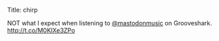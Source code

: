 Title: chirp

NOT what I expect when listening to <a href="http://twitter.com/mastodonmusic">@mastodonmusic</a> on Grooveshark. <a href="http://t.co/M0KIXe3ZPo">http://t.co/M0KIXe3ZPo</a>
